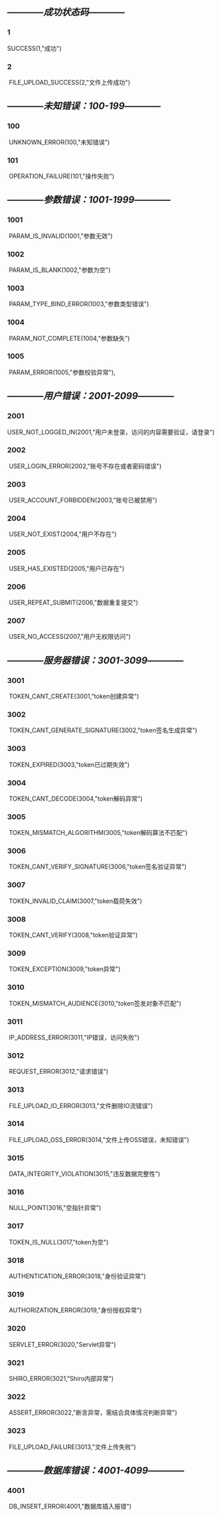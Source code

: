 ## ————***成功状态码***————

### 1

SUCCESS(1,"成功")

### 2

​    FILE_UPLOAD_SUCCESS(2,"文件上传成功")

## ————***未知错误：100-199***————

### 100

​    UNKNOWN_ERROR(100,"未知错误")

### 101    

​	OPERATION_FAILURE(101,"操作失败")

## ————***参数错误：1001-1999***————

### 1001

​    PARAM_IS_INVALID(1001,"参数无效")

### 1002

​    PARAM_IS_BLANK(1002,"参数为空")

### 1003

​    PARAM_TYPE_BIND_ERROR(1003,"参数类型错误")

### 1004

​    PARAM_NOT_COMPLETE(1004,"参数缺失")

### 1005

​    PARAM_ERROR(1005,"参数校验异常"),

## ————***用户错误：2001-2099***————

### 2001

​    USER_NOT_LOGGED_IN(2001,"用户未登录，访问的内容需要验证，请登录")

### 2002

​    USER_LOGIN_ERROR(2002,"账号不存在或者密码错误")

### 2003

​    USER_ACCOUNT_FORBIDDEN(2003,"账号已被禁用")

### 2004

​    USER_NOT_EXIST(2004,"用户不存在")

### 2005

​    USER_HAS_EXISTED(2005,"用户已存在")

### 2006

​    USER_REPEAT_SUBMIT(2006,"数据重复提交")

### 2007

​    USER_NO_ACCESS(2007,"用户无权限访问")

## ————***服务器错误：3001-3099***———— 

### 3001

​    TOKEN_CANT_CREATE(3001,"token创建异常")

### 3002

​    TOKEN_CANT_GENERATE_SIGNATURE(3002,"token签名生成异常")

### 3003

​    TOKEN_EXPIRED(3003,"token已过期失效")

### 3004

​    TOKEN_CANT_DECODE(3004,"token解码异常")

### 3005

​    TOKEN_MISMATCH_ALGORITHM(3005,"token解码算法不匹配")

### 3006

​    TOKEN_CANT_VERIFY_SIGNATURE(3006,"token签名验证异常")

### 3007

​    TOKEN_INVALID_CLAIM(3007,"token载荷失效")

### 3008

​    TOKEN_CANT_VERIFY(3008,"token验证异常")

### 3009

​    TOKEN_EXCEPTION(3009,"token异常")

### 3010

​    TOKEN_MISMATCH_AUDIENCE(3010,"token签发对象不匹配")

### 3011

​    IP_ADDRESS_ERROR(3011,"IP错误，访问失败")

### 3012

​    REQUEST_ERROR(3012,"请求错误")

### 3013

​    FILE_UPLOAD_IO_ERROR(3013,"文件删除IO流错误")

### 3014

​    FILE_UPLOAD_OSS_ERROR(3014,"文件上传OSS错误，未知错误")

### 3015

​    DATA_INTEGRITY_VIOLATION(3015,"违反数据完整性")

### 3016

​    NULL_POINT(3016,"空指针异常")

### 3017

​    TOKEN_IS_NULL(3017,"token为空")

### 3018

​    AUTHENTICATION_ERROR(3018,"身份验证异常")

### 3019

​    AUTHORIZATION_ERROR(3019,"身份授权异常")

### 3020

​    SERVLET_ERROR(3020,"Servlet异常")

### 3021

​    SHIRO_ERROR(3021,"Shiro内部异常")

### 3022

​    ASSERT_ERROR(3022,"断言异常，需结合具体情况判断异常")

### 3023

​    FILE_UPLOAD_FAILURE(3013,"文件上传失败")

## ————***数据库错误：4001-4099***————

### 4001

​    DB_INSERT_ERROR(4001,"数据库插入报错")
